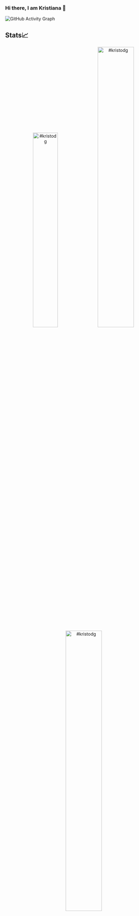 ### Hi there, I am Kristiana 👋

<!--
**kristodg/kristodg** is a ✨ _special_ ✨ repository because its `README.md` (this file) appears on your GitHub profile.

Here are some ideas to get you started:

- 🌱 I’m currently learning Java
- 🤔 New knowledge is always welcome
- 📫 How to reach me:
    !\[@kristodg\](![image](https://user-images.githubusercontent.com/110673886/234055870-30363ff2-2025-4a4d-a136-ac38cf757a9e.png)
    !\[Kristiana Georgieva\](![image](https://user-images.githubusercontent.com/110673886/234056163-cd05eeb2-65ec-4c2e-a99e-d09e58c13e60.png)
    !\[Kristiana T. Georgieva\](![image](https://user-images.githubusercontent.com/110673886/234056408-b58db65c-595a-4aba-8037-66cc4136d5ee.png)
)
)
)
- ⚡ Fun fact: I am the mother of cats!
-->

![GitHub Activity Graph](https://cdn.kristodg.com/images/cl-0-trqiv-904-gq-0-as-63-xgab-2-dm.jpg)

## Stats📈
<p align="center">
<img width="40%" src="https://github-readme-stats.vercel.app/api/top-langs?username=#kristodg&show_icons=true&theme=dracula&title_color=ff8000&text_color=ffffff&bg_color=6a6a6a&locale=en&layout=compact&hide_border=true" alt="#kristodg" /> 
<img width="48%" src="https://github-readme-stats.vercel.app/api?username=#kristodg&show_icons=true&theme=dracula&title_color=ff8000&text_color=ffffff&bg_color=6a6a6a&locale=en&hide_border=true" alt="#kristodg" />
<img width="48%" src="https://github-readme-streak-stats.herokuapp.com/?user=#kristodg&theme=highcontrast&hide_border=true" alt="#kristodg" />
</p>
